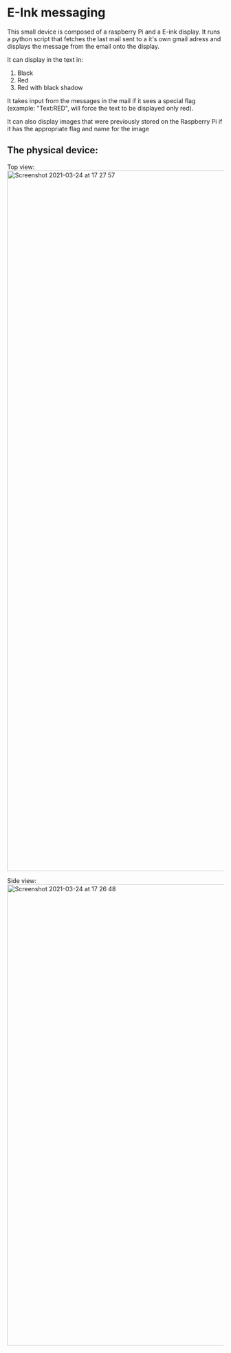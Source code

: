 # E-Ink messaging

This small device is composed of a raspberry Pi and a E-ink display. 
It runs a python script that fetches the last mail sent to a it's own gmail adress and displays the message from the email onto the display.

It can display in the text in:
1. Black
2. Red
3. Red with black shadow

It takes input from the messages in the mail if it sees a special flag (example: "Text:RED", will force the text to be displayed only red).

It can also display images that were previously stored on the Raspberry Pi if it has the appropriate flag and name for the image


## The physical device:

Top view:
<img width="1631" alt="Screenshot 2021-03-24 at 17 27 57" src="https://user-images.githubusercontent.com/72973649/112346481-4725b980-8cc6-11eb-904a-4370b6802776.png">

Side view:
<img width="1074" alt="Screenshot 2021-03-24 at 17 26 48" src="https://user-images.githubusercontent.com/72973649/112346302-1e9dbf80-8cc6-11eb-9799-ecad90f4b2f9.png">


